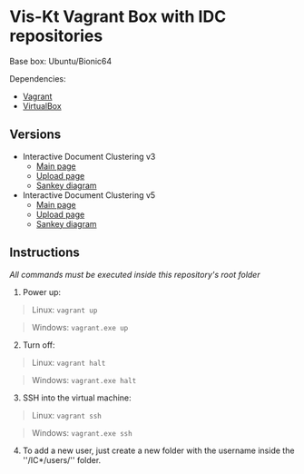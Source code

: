 # Vis-Kt Vagrant Box with IDC repositories

Base box: Ubuntu/Bionic64

Dependencies:

* [Vagrant](https://www.vagrantup.com/)
* [VirtualBox](https://www.virtualbox.org/)

## Versions

* Interactive Document Clustering v3
    * [Main page](localhost:8080/IC3/index.html)
    * [Upload page](localhost:8080/IC3/upload.html)
    * [Sankey diagram](localhost:8080/IC3/upload.html)
* Interactive Document Clustering v5
    * [Main page](localhost:8080/IC5/index.html)
    * [Upload page](localhost:8080/IC5/upload.html)
    * [Sankey diagram](localhost:8080/IC5/upload.html)

## Instructions 
*All commands must be executed inside this repository's root folder*

1) Power up:

> Linux:    ```vagrant up```

> Windows: ```vagrant.exe up```

2) Turn off:

> Linux:    ```vagrant halt```

> Windows: ```vagrant.exe halt```

3) SSH into the virtual machine:

> Linux:    ```vagrant ssh```

> Windows: ```vagrant.exe ssh```

4) To add a new user, just create a new folder with the username inside the ''/IC*/users/'' folder.